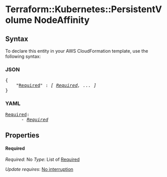 # Terraform::Kubernetes::PersistentVolume NodeAffinity

## Syntax

To declare this entity in your AWS CloudFormation template, use the following syntax:

### JSON

<pre>
{
    "<a href="#required" title="Required">Required</a>" : <i>[ <a href="nodeaffinity-required.md">Required</a>, ... ]</i>
}
</pre>

### YAML

<pre>
<a href="#required" title="Required">Required</a>: <i>
      - <a href="nodeaffinity-required.md">Required</a></i>
</pre>

## Properties

#### Required

_Required_: No
_Type_: List of <a href="nodeaffinity-required.md">Required</a>

_Update requires_: [No interruption](https://docs.aws.amazon.com/AWSCloudFormation/latest/UserGuide/using-cfn-updating-stacks-update-behaviors.html#update-no-interrupt)

